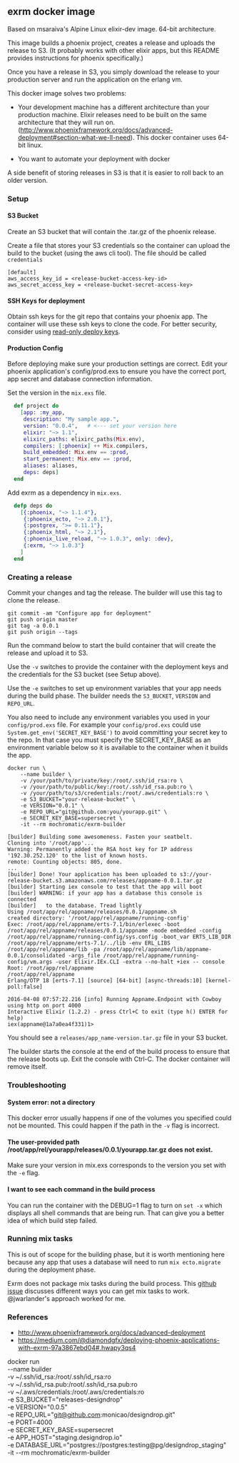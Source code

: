 ## exrm docker image

Based on msaraiva's Alpine Linux elixir-dev image. 64-bit architecture.

This image builds a phoenix project, creates a release and uploads the release to S3. (It probably works with other elixir apps, but this README provides instructions for phoenix specifically.)

Once you have a release in S3, you simply download the release to your production server and run the application on the erlang vm.

This docker image solves two problems:

- Your development machine has a different architecture than your production machine. Elixir releases need to be built on the same architecture that they will run on. (http://www.phoenixframework.org/docs/advanced-deployment#section-what-we-ll-need). This docker container uses 64-bit linux.

- You want to automate your deployment with docker

A side benefit of storing releases in S3 is that it is easier to roll back to an older version.

### Setup


#### S3 Bucket

Create an S3 bucket that will contain the .tar.gz of the phoenix release.

Create a file that stores your S3 credentials so the container can upload the build to the bucket (using the aws cli tool). The file should be called `credentials`

```
[default]
aws_access_key_id = <release-bucket-access-key-id>
aws_secret_access_key = <release-bucket-secret-access-key>
```

#### SSH Keys for deployment

Obtain ssh keys for the git repo that contains your phoenix app. The container will use these ssh keys to clone the code. For better security, consider using [read-only deploy keys](https://github.com/blog/2024-read-only-deploy-keys).

#### Production Config

Before deploying make sure your production settings are correct. Edit your phoenix application's config/prod.exs to ensure you have the correct port, app secret and database connection information.

Set the version in the `mix.exs` file.

```elixir
  def project do
    [app: :my_app,
     description: "My sample app.",
     version: "0.0.4",   # <--- set your version here
     elixir: "~> 1.1",
     elixirc_paths: elixirc_paths(Mix.env),
     compilers: [:phoenix] ++ Mix.compilers,
     build_embedded: Mix.env == :prod,
     start_permanent: Mix.env == :prod,
     aliases: aliases,
     deps: deps]
  end
```

Add exrm as a dependency in `mix.exs`.

```elixir
  defp deps do
    [{:phoenix, "~> 1.1.4"},
     {:phoenix_ecto, "~> 2.0.1"},
     {:postgrex, ">= 0.11.1"},
     {:phoenix_html, "~> 2.1"},
     {:phoenix_live_reload, "~> 1.0.3", only: :dev},
     {:exrm, "~> 1.0.3"}
    ]
  end
```

### Creating a release

Commit your changes and tag the release. The builder will use this tag to clone the release.

```
git commit -am "Configure app for deployment"
git push origin master
git tag -a 0.0.1
git push origin --tags
```

Run the command below to start the build container that will create the release and upload it to S3. 

Use the `-v` switches to provide the container with the deployment keys and the credentials for the S3 bucket (see Setup above).

Use the `-e` switches to set up environment variables that your app needs during the build phase. The builder needs the `S3_BUCKET`, `VERSION` and `REPO_URL`.

You also need to include any environment variables you used in your `config/prod.exs` file. For example your `config/prod.exs` could use `System.get_env('SECRET_KEY_BASE')` to avoid committing your secret key to the repo. In that case you must specify the SECRET_KEY_BASE as an environment variable below so it is available to the container when it builds the app.

```
docker run \
    --name builder \
    -v /your/path/to/private/key:/root/.ssh/id_rsa:ro \
    -v /your/path/to/public/key:/root/.ssh/id_rsa.pub:ro \
    -v /your/path/to/s3/credentials:/root/.aws/credentials:ro \
    -e S3_BUCKET="your-release-bucket" \
    -e VERSION="0.0.1" \
    -e REPO_URL="git@github.com:you/yourapp.git" \
    -e SECRET_KEY_BASE=supersecret \
    -it --rm mochromatic/exrm-builder
```

```
[builder] Building some awesomeness. Fasten your seatbelt.
Cloning into '/root/app'...
Warning: Permanently added the RSA host key for IP address '192.30.252.120' to the list of known hosts.
remote: Counting objects: 805, done.
...
[builder] Done! Your application has been uploaded to s3://your-release-bucket.s3.amazonaws.com/releases/appname-0.0.1.tar.gz
[builder] Starting iex console to test that the app will boot
[builder] WARNING: if your app has a database this console is connected
[builder]   to the database. Tread lightly
Using /root/app/rel/appname/releases/0.0.1/appname.sh
created directory: '/root/app/rel/appname/running-config'
Exec: /root/app/rel/appname/erts-7.1/bin/erlexec -boot /root/app/rel/appname/releases/0.0.1/appname -mode embedded -config /root/app/rel/appname/running-config/sys.config -boot_var ERTS_LIB_DIR /root/app/rel/appname/erts-7.1/../lib -env ERL_LIBS /root/app/rel/appname/lib -pa /root/app/rel/appname/lib/appname-0.0.1/consolidated -args_file /root/app/rel/appname/running-config/vm.args -user Elixir.IEx.CLI -extra --no-halt +iex -- console
Root: /root/app/rel/appname
/root/app/rel/appname
Erlang/OTP 18 [erts-7.1] [source] [64-bit] [async-threads:10] [kernel-poll:false]

2016-04-08 07:57:22.216 [info] Running Appname.Endpoint with Cowboy using http on port 4000
Interactive Elixir (1.2.2) - press Ctrl+C to exit (type h() ENTER for help)
iex(appname@1a7a0ea4f331)1>

```

You should see a `releases/app_name-version.tar.gz` file in your S3 bucket.

The builder starts the console at the end of the build process to ensure that the release boots up. Exit the console with Ctrl-C. The docker container will remove itself.

### Troubleshooting

#### System error: not a directory

This docker error usually happens if one of the volumes you specified could not be mounted. This could happen if the path in the `-v` flag is incorrect.

#### The user-provided path /root/app/rel/yourapp/releases/0.0.1/yourapp.tar.gz does not exist.

Make sure your version in mix.exs corresponds to the version you set with the `-e` flag.


#### I want to see each command in the build process

You can run the container with the DEBUG=1 flag to turn on `set -x` which displays all shell commands that are being run. That can give you a better idea of which build step failed.

### Running mix tasks

This is out of scope for the building phase, but it is worth mentioning here because any app that uses a database will need to run `mix ecto.migrate` during the deployment phase.

Exrm does not package mix tasks during the build process. This [github issue](https://github.com/bitwalker/exrm/issues/67) discusses different ways you can get mix tasks to work. @jwarlander's approach worked for me.

### References

- http://www.phoenixframework.org/docs/advanced-deployment
- https://medium.com/@diamondgfx/deploying-phoenix-applications-with-exrm-97a3867ebd04#.hwapy3qs4


docker run \
    --name builder \
    -v ~/.ssh/id_rsa:/root/.ssh/id_rsa:ro \
    -v ~/.ssh/id_rsa.pub:/root/.ssh/id_rsa.pub:ro \
    -v ~/.aws/credentials:/root/.aws/credentials:ro \
    -e S3_BUCKET="releases-designdrop" \
    -e VERSION="0.0.5" \
    -e REPO_URL="git@github.com:monicao/designdrop.git" \
    -e PORT=4000 \
    -e SECRET_KEY_BASE=supersecret \
    -e APP_HOST="staging.designdrop.io" \
    -e DATABASE_URL="postgres://postgres:testing@pg/designdrop_staging" \
    -it --rm mochromatic/exrm-builder


